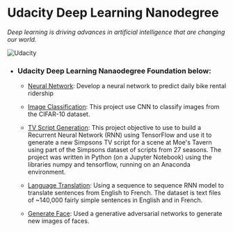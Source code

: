 # Udacity Deep Learning Nanodegree

*Deep learning is driving advances in artificial intelligence that are changing our world.*

![Udacity](https://i1.wp.com/blog.udacity.com/wp-content/uploads/2017/01/blog-1.jpg?resize=768%2C403&ssl=1)

- ###  Udacity Deep Learning Nanaodegree Foundation  below:
	
	- [Neural Network](https://github.com/MinuteswithMetrics/Udacity-Deep-Learning-Nanodegree/blob/master/Neural%20Network): Develop a neural network to predict daily bike rental ridership

	- [Image Classification](https://github.com/MinuteswithMetrics/Udacity-Deep-Learning-Nanodegree/tree/master/Image%20Classification): This project use CNN to classify images from the CIFAR-10 dataset.
	
	- [TV Script Generation](https://github.com/MinuteswithMetrics/DNLF_Generate_TV_Scripts/blob/master/dlnd_tv_script_generation.ipynb): This project objective to use to build a Recurrent Neural Network (RNN) using TensorFlow and use it to generate a new Simpsons TV script for a scene at Moe's Tavern using part of the Simpsons dataset of scripts from 27 seasons. The project was written in Python (on a Jupyter Notebook) using the libraries numpy and tensorflow, running on an Anaconda environment.	

	- [Language Translation](https://github.com/MinuteswithMetrics/Udacity-Deep-Learning-Nanodegree/tree/master/Language%20Translation): Using a sequence to sequence RNN model to translate sentences from English to French. The dataset is text files of ~140,000 fairly simple sentences in English and in French.
	
	- [Generate Face](https://github.com/MinuteswithMetrics/Udacity-Deep-Learning-Nanodegree/tree/master/Generate%20Face):  Used a generative adversarial networks to generate new images of faces.

